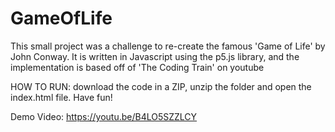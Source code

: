 # GameOfLife
This small project was a challenge to re-create the famous 'Game of Life' by John Conway. It is written in Javascript using the p5.js library, and the implementation is based off of 'The Coding Train' on youtube

HOW TO RUN: download the code in a ZIP, unzip the folder and open the index.html file. Have fun!

Demo Video: https://youtu.be/B4LO5SZZLCY
